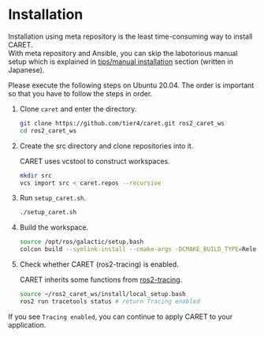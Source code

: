 # Installation

Installation using meta repository is the least time-consuming way to install CARET.  
With meta repository and Ansible, you can skip the labotorious manual setup which is explained in [tips/manual installation](../supplements/manual_installation.md) section (written in Japanese).

Please execute the following steps on Ubuntu 20.04. The order is important so that you have to follow the steps in order.

1. Clone `caret` and enter the directory.

   ```bash
   git clone https://github.com/tier4/caret.git ros2_caret_ws
   cd ros2_caret_ws
   ```

2. Create the src directory and clone repositories into it.

   CARET uses vcstool to construct workspaces.

   ```bash
   mkdir src
   vcs import src < caret.repos --recursive
   ```

3. Run `setup_caret.sh`.

   ```bash
   ./setup_caret.sh
   ```

4. Build the workspace.

   ```bash
   source /opt/ros/galactic/setup.bash
   colcon build --symlink-install --cmake-args -DCMAKE_BUILD_TYPE=Release
   ```

5. Check whether CARET (ros2-tracing) is enabled.

   CARET inherits some functions from [ros2-tracing](https://gitlab.com/ros-tracing/ros2_tracing).

   ```bash
   source ~/ros2_caret_ws/install/local_setup.bash
   ros2 run tracetools status # return Tracing enabled
   ```

If you see `Tracing enabled`, you can continue to apply CARET to your application.
